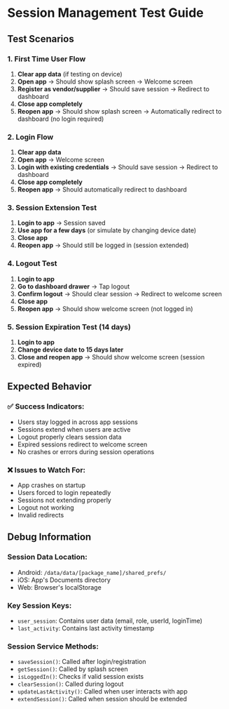 # Session Management Test Guide

## Test Scenarios

### 1. First Time User Flow
1. **Clear app data** (if testing on device)
2. **Open app** → Should show splash screen → Welcome screen
3. **Register as vendor/supplier** → Should save session → Redirect to dashboard
4. **Close app completely**
5. **Reopen app** → Should show splash screen → Automatically redirect to dashboard (no login required)

### 2. Login Flow
1. **Clear app data**
2. **Open app** → Welcome screen
3. **Login with existing credentials** → Should save session → Redirect to dashboard
4. **Close app completely**
5. **Reopen app** → Should automatically redirect to dashboard

### 3. Session Extension Test
1. **Login to app** → Session saved
2. **Use app for a few days** (or simulate by changing device date)
3. **Close app**
4. **Reopen app** → Should still be logged in (session extended)

### 4. Logout Test
1. **Login to app**
2. **Go to dashboard drawer** → Tap logout
3. **Confirm logout** → Should clear session → Redirect to welcome screen
4. **Close app**
5. **Reopen app** → Should show welcome screen (not logged in)

### 5. Session Expiration Test (14 days)
1. **Login to app**
2. **Change device date to 15 days later**
3. **Close and reopen app** → Should show welcome screen (session expired)

## Expected Behavior

### ✅ Success Indicators:
- Users stay logged in across app sessions
- Sessions extend when users are active
- Logout properly clears session data
- Expired sessions redirect to welcome screen
- No crashes or errors during session operations

### ❌ Issues to Watch For:
- App crashes on startup
- Users forced to login repeatedly
- Sessions not extending properly
- Logout not working
- Invalid redirects

## Debug Information

### Session Data Location:
- Android: `/data/data/[package_name]/shared_prefs/`
- iOS: App's Documents directory
- Web: Browser's localStorage

### Key Session Keys:
- `user_session`: Contains user data (email, role, userId, loginTime)
- `last_activity`: Contains last activity timestamp

### Session Service Methods:
- `saveSession()`: Called after login/registration
- `getSession()`: Called by splash screen
- `isLoggedIn()`: Checks if valid session exists
- `clearSession()`: Called during logout
- `updateLastActivity()`: Called when user interacts with app
- `extendSession()`: Called when session should be extended 